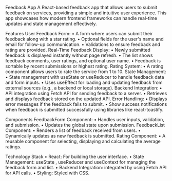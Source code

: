 Feedback App
A React-based feedback app that allows users to submit feedback on services, providing a simple and intuitive user experience. This app showcases how modern frontend frameworks can handle real-time updates and state management effectively.

Features
User Feedback Form:
•	A form where users can submit their feedback along with a star rating.
•	Optional fields for the user's name and email for follow-up communication.
•	Validations to ensure feedback and rating are provided.
Real-Time Feedback Display:
•	Newly submitted feedback is displayed instantly without page refresh.
•	The list shows feedback comments, user ratings, and optional user name.
•	Feedback is sortable by recent submissions or highest rating.
Rating System:
•	A rating component allows users to rate the service from 1 to 10.
State Management:
•	State management with useState or useReducer to handle feedback data and form inputs.
•	Uses useEffect for loading and updating feedback from external sources (e.g., a backend or local storage).
Backend Integration:
•	API integration using Fetch API for sending feedback to a server.
•	Retrieves and displays feedback stored on the updated API.
Error Handling:
•	Displays error messages if the feedback fails to submit.
•	Show success notifications when feedback is submitted successfully using libraries like react-toastify.

Components
FeedbackForm Component:
•	Handles user inputs, validation, and submission.
•	Updates the global state upon submission.
FeedbackList Component:
•	Renders a list of feedback received from users.
•	Dynamically updates as new feedback is submitted.
Rating Component:
•	A reusable component for selecting, displaying and calculating the average ratings.

Technology Stack
•	React: For building the user interface.
•	State Management: useState , useReducer and useContext for managing the feedback form and list.
•	Backend Integration: integrated by using Fetch API for API calls.
•	Styling: Styled with CSS.
